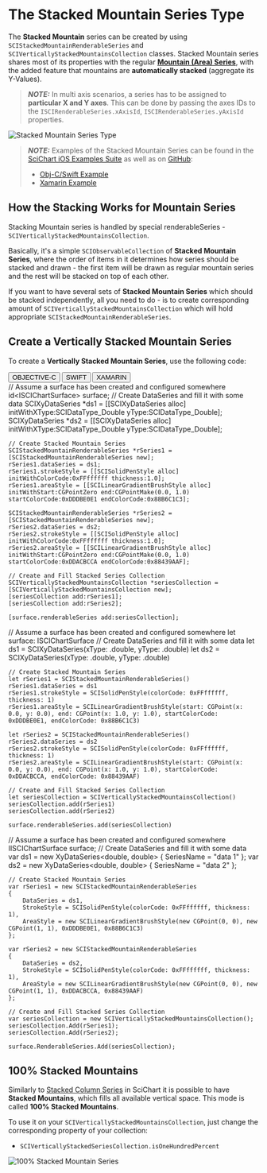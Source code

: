 # The Stacked Mountain Series Type
The **Stacked Mountain** series can be created by using `SCIStackedMountainRenderableSeries` and `SCIVerticallyStackedMountainsCollection` classes. Stacked Mountain series shares most of its properties with the regular **[Mountain (Area) Series](2d-chart-types---mountain-area-series.html)**, with the added feature that mountains are **automatically stacked** (aggregate its Y-Values).

> **_NOTE:_** In multi axis scenarios, a series has to be assigned to **particular X and Y axes**. This can be done by passing the axes IDs to the `ISCIRenderableSeries.xAxisId`, `ISCIRenderableSeries.yAxisId` properties.

![Stacked Mountain Series Type](img/chart-types-2d/stacked-mountain-chart-example.png)

> **_NOTE:_** Examples of the Stacked Mountain Series can be found in the [SciChart iOS Examples Suite](https://www.scichart.com/examples/ios-chart/) as well as on [GitHub](https://github.com/ABTSoftware/SciChart.iOS.Examples):
> 
> - [Obj-C/Swift Example](https://www.scichart.com/example/ios-stacked-mountain-chart-demo/)
> - [Xamarin Example](https://www.scichart.com/example/xamarin-chart-stacked-mountain-chart-example/)

## How the Stacking Works for Mountain Series
Stacking Mountain series is handled by special renderableSeries - `SCIVerticallyStackedMountainsCollection`.

Basically, it's a simple `SCIObservableCollection` of **Stacked Mountain Series**, where the order of items in it determines how series should be stacked and drawn - the first item will be drawn as regular mountain series and the rest will be stacked on top of each other. 

If you want to have several sets of **Stacked Mountain Series** which should be stacked independently, all you need to do - is to create corresponding amount of `SCIVerticallyStackedMountainsCollection` which will hold appropriate `SCIStackedMountainRenderableSeries`.

## Create a Vertically Stacked Mountain Series 
To create a **Vertically Stacked Mountain Series**, use the following code:

<div class="code-snippet-tabs">
  <button class="code-snippet-tab" onclick="showCodeFor(event, 'objectivec')">OBJECTIVE-C</button>
  <button class="code-snippet-tab" onclick="showCodeFor(event, 'swift')">SWIFT</button>
  <button class="code-snippet-tab" onclick="showCodeFor(event, 'cs')">XAMARIN</button>
</div>
<div class="code-snippet" id="objectivec">
    // Assume a surface has been created and configured somewhere
    id&lt;ISCIChartSurface&gt; surface;
    // Create DataSeries and fill it with some data
    SCIXyDataSeries *ds1 = [[SCIXyDataSeries alloc] initWithXType:SCIDataType_Double yType:SCIDataType_Double];
    SCIXyDataSeries *ds2 = [[SCIXyDataSeries alloc] initWithXType:SCIDataType_Double yType:SCIDataType_Double];

    // Create Stacked Mountain Series
    SCIStackedMountainRenderableSeries *rSeries1 = [SCIStackedMountainRenderableSeries new];
    rSeries1.dataSeries = ds1;
    rSeries1.strokeStyle = [[SCISolidPenStyle alloc] initWithColorCode:0xFFffffff thickness:1.0];
    rSeries1.areaStyle = [[SCILinearGradientBrushStyle alloc] initWithStart:CGPointZero end:CGPointMake(0.0, 1.0) startColorCode:0xDDDBE0E1 endColorCode:0x88B6C1C3];
    
    SCIStackedMountainRenderableSeries *rSeries2 = [SCIStackedMountainRenderableSeries new];
    rSeries2.dataSeries = ds2;
    rSeries2.strokeStyle = [[SCISolidPenStyle alloc] initWithColorCode:0xFFffffff thickness:1.0];
    rSeries2.areaStyle = [[SCILinearGradientBrushStyle alloc] initWithStart:CGPointZero end:CGPointMake(0.0, 1.0) startColorCode:0xDDACBCCA endColorCode:0x88439AAF];
    
    // Create and Fill Stacked Series Collection
    SCIVerticallyStackedMountainsCollection *seriesCollection = [SCIVerticallyStackedMountainsCollection new];
    [seriesCollection add:rSeries1];
    [seriesCollection add:rSeries2];
    
    [surface.renderableSeries add:seriesCollection];
</div>
<div class="code-snippet" id="swift">
    // Assume a surface has been created and configured somewhere
    let surface: ISCIChartSurface
    // Create DataSeries and fill it with some data
    let ds1 = SCIXyDataSeries(xType: .double, yType: .double)
    let ds2 = SCIXyDataSeries(xType: .double, yType: .double)

    // Create Stacked Mountain Series
    let rSeries1 = SCIStackedMountainRenderableSeries()
    rSeries1.dataSeries = ds1
    rSeries1.strokeStyle = SCISolidPenStyle(colorCode: 0xFFffffff, thickness: 1)
    rSeries1.areaStyle = SCILinearGradientBrushStyle(start: CGPoint(x: 0.0, y: 0.0), end: CGPoint(x: 1.0, y: 1.0), startColorCode: 0xDDDBE0E1, endColorCode: 0x88B6C1C3)
    
    let rSeries2 = SCIStackedMountainRenderableSeries()
    rSeries2.dataSeries = ds2
    rSeries2.strokeStyle = SCISolidPenStyle(colorCode: 0xFFffffff, thickness: 1)
    rSeries2.areaStyle = SCILinearGradientBrushStyle(start: CGPoint(x: 0.0, y: 0.0), end: CGPoint(x: 1.0, y: 1.0), startColorCode: 0xDDACBCCA, endColorCode: 0x88439AAF)

    // Create and Fill Stacked Series Collection
    let seriesCollection = SCIVerticallyStackedMountainsCollection()
    seriesCollection.add(rSeries1)
    seriesCollection.add(rSeries2)

    surface.renderableSeries.add(seriesCollection)
</div>
<div class="code-snippet" id="cs">
    // Assume a surface has been created and configured somewhere
    IISCIChartSurface surface;
    // Create DataSeries and fill it with some data
    var ds1 = new XyDataSeries&lt;double, double&gt; { SeriesName = "data 1" };
    var ds2 = new XyDataSeries&lt;double, double&gt; { SeriesName = "data 2" };
    
    // Create Stacked Mountain Series
    var rSeries1 = new SCIStackedMountainRenderableSeries
    {
        DataSeries = ds1,
        StrokeStyle = SCISolidPenStyle(colorCode: 0xFFffffff, thickness: 1),
        AreaStyle = new SCILinearGradientBrushStyle(new CGPoint(0, 0), new CGPoint(1, 1), 0xDDDBE0E1, 0x88B6C1C3)
    };
    
    var rSeries2 = new SCIStackedMountainRenderableSeries
    {
        DataSeries = ds2,
        StrokeStyle = SCISolidPenStyle(colorCode: 0xFFffffff, thickness: 1),
        AreaStyle = new SCILinearGradientBrushStyle(new CGPoint(0, 0), new CGPoint(1, 1), 0xDDACBCCA, 0x88439AAF)
    };

    // Create and Fill Stacked Series Collection
    var seriesCollection = new SCIVerticallyStackedMountainsCollection();
    seriesCollection.Add(rSeries1);
    seriesCollection.Add(rSeries2);

    surface.RenderableSeries.Add(seriesCollection);
</div>

## 100% Stacked Mountains
Similarly to [Stacked Column Series](2d-chart-types---stacked-column-series.html) in SciChart it is possible to have **Stacked Mountains**, which fills all available vertical space. This mode is called **100% Stacked Mountains**.

To use it on your `SCIVerticallyStackedMountainsCollection`, just change the corresponding property of your collection:
- `SCIVerticallyStackedSeriesCollection.isOneHundredPercent`

![100% Stacked Mountain Series](img/chart-types-2d/stacked-100-percent-mountain-chart-example.png)
